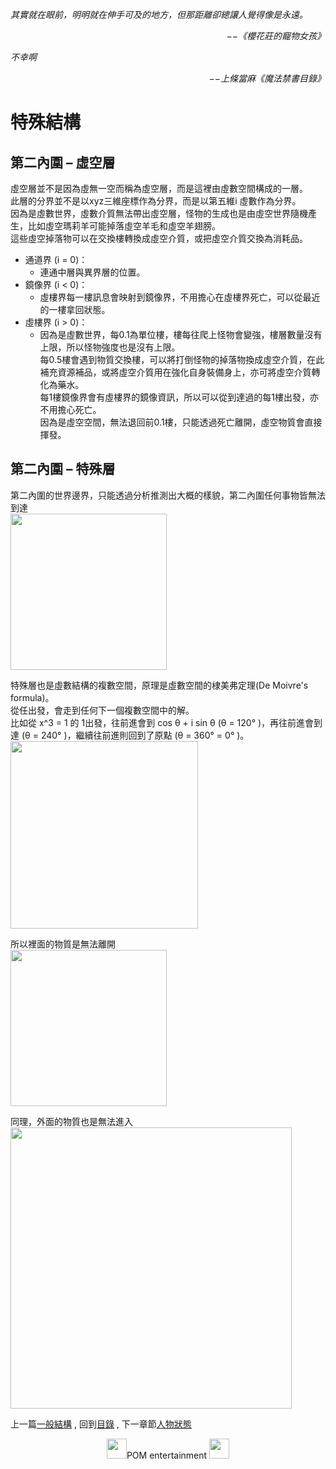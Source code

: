 *其實就在眼前，明明就在伸手可及的地方，但那距離卻總讓人覺得像是永遠。*  
<p align="right"><i>−−《櫻花莊的寵物女孩》</i></p>

*不幸啊*  
<p align="right"><i>−−上條當麻《魔法禁書目錄》</i></p>

# 特殊結構
## 第二內圍 – 虛空層
虛空層並不是因為虛無一空而稱為虛空層，而是這裡由虛數空間構成的一層。  
此層的分界並不是以xyz三維座標作為分界，而是以第五維i 虛數作為分界。  
因為是虛數世界，虛數介質無法帶出虛空層，怪物的生成也是由虛空世界隨機產生，比如虛空瑪莉羊可能掉落虛空羊毛和虛空羊翅膀。  
這些虛空掉落物可以在交換樓轉換成虛空介質，或把虛空介質交換為消耗品。  

  * 通道界 (i = 0)：
    * 連通中層與異界層的位置。  
  * 鏡像界 (i < 0)：
    * 虛樓界每一樓訊息會映射到鏡像界，不用擔心在虛樓界死亡，可以從最近的一樓拿回狀態。  
  * 虛樓界 (i > 0)：
    * 因為是虛數世界，每0.1為單位樓，樓每往爬上怪物會變強，樓層數量沒有上限，所以怪物強度也是沒有上限。  
      每0.5樓會遇到物質交換樓，可以將打倒怪物的掉落物換成虛空介質，在此補充資源補品，或將虛空介質用在強化自身裝備身上，亦可將虛空介質轉化為藥水。  
      每1樓鏡像界會有虛樓界的鏡像資訊，所以可以從到達過的每1樓出發，亦不用擔心死亡。  
      因為是虛空空間，無法退回前0.1樓，只能透過死亡離開，虛空物質會直接揮發。  

## 第二內圍 – 特殊層
第二內圍的世界邊界，只能透過分析推測出大概的樣貌，第二內圍任何事物皆無法到達  
<img src="https://github.com/PartiallyOrderedMagic/PartiallyOrderedMagic.github.io/raw/master/Setting/Ch3/Peculiar/Boundary.svg" Width="250" />

特殊層也是虛數結構的複數空間，原理是虛數空間的棣美弗定理(De Moivre's formula)。  
從任出發，會走到任何下一個複數空間中的解。  
比如從 x^3 = 1 的 1出發，往前進會到 cos θ + i sin θ (θ = 120° )，再往前進會到達 (θ = 240° )，繼續往前進則回到了原點 (θ = 360° = 0° )。  
<img src="https://github.com/PartiallyOrderedMagic/PartiallyOrderedMagic.github.io/raw/master/Setting/Ch3/Peculiar/Formula.svg" Width="300" />

所以裡面的物質是無法離開  
<img src="https://github.com/PartiallyOrderedMagic/PartiallyOrderedMagic.github.io/raw/master/Setting/Ch3/Peculiar/Boundary1.svg" Width="250" />

同理，外面的物質也是無法進入  
<img src="https://github.com/PartiallyOrderedMagic/PartiallyOrderedMagic.github.io/raw/master/Setting/Ch3/Peculiar/Boundary2.svg" Width="450" />


上一篇[一般結構](https://partiallyorderedmagic.github.io/Setting/Ch3/General) ,
回到[目錄](https://partiallyorderedmagic.github.io/#ch-3-god-view) ,
下一章節[人物狀態](https://partiallyorderedmagic.github.io/Setting/Ch3/Attribute)


<p align="center"><img src="https://github.com/PartiallyOrderedMagic/PartiallyOrderedMagic.github.io/raw/master/Icon/Design/4Element.svg" Height="32" />POM entertainment <img src="https://github.com/PartiallyOrderedMagic/PartiallyOrderedMagic.github.io/raw/master/Icon/Transparent/POM.png" Height="32" /></p>
